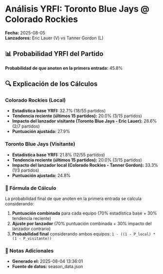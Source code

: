 # Análisis YRFI: Toronto Blue Jays @ Colorado Rockies

**Fecha:** 2025-08-05  
**Lanzadores:** Eric Lauer (V) vs Tanner Gordon (L)

## 📊 Probabilidad YRFI del Partido

**Probabilidad de que anoten en la primera entrada:** 45.8%

## 🔍 Explicación de los Cálculos

### Colorado Rockies (Local)
- **Estadística base YRFI:** 32.7% (18/55 partidos)
- **Tendencia reciente (últimos 15 partidos):** 20.0% (3/15 partidos)
- **Impacto del lanzador visitante (Toronto Blue Jays - Eric Lauer):** 28.6% (2/7 partidos)
- **Puntuación ajustada:** 27.9%

### Toronto Blue Jays (Visitante)
- **Estadística base YRFI:** 21.8% (12/55 partidos)
- **Tendencia reciente (últimos 15 partidos):** 20.0% (3/15 partidos)
- **Impacto del lanzador local (Colorado Rockies - Tanner Gordon):** 33.3% (1/3 partidos)
- **Puntuación ajustada:** 24.8%

### 📝 Fórmula de Cálculo

La probabilidad final de que anoten en la primera entrada se calcula considerando:
1. **Puntuación combinada** para cada equipo (70% estadística base + 30% tendencia reciente)
2. **Ajuste por lanzador** (70% puntuación combinada + 30% impacto del lanzador contrario)
3. **Probabilidad final** considerando ambos equipos: `1 - ((1 - P_local) * (1 - P_visitante))`

### 📌 Notas Adicionales

- **Generado el:** 2025-08-04 13:36:01
- **Fuente de datos:** season_data.json
